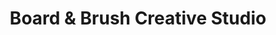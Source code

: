 ---
title: "Board & Brush Creative Studio"
url: /buffalo/board-and-brush-creative-studio/
shop: craft
---